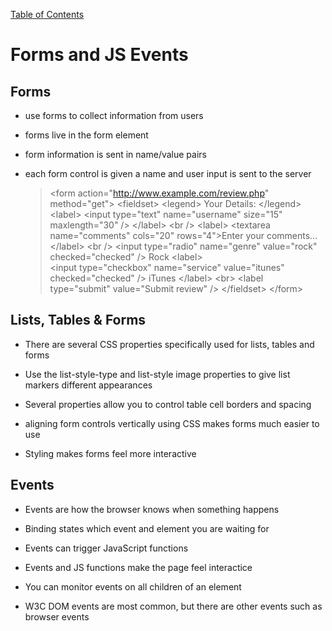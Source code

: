 [Table of Contents](https://peterjast.github.io/reading-notes/)

# **Forms and JS Events**

## Forms

* use forms to collect information from users

* forms live in the form element

* form information is sent in name/value pairs

* each form control is given a name and user input is sent to the server
    
    > \<form action="http://www.example.com/review.php" method="get">
    > \<fieldset>
    > \<legend>
    >  Your Details:
    > \</legend>
    > \<label>
    > \<input type="text" name="username" size="15" maxlength="30" />
    > \</label>
    > \<br />
    > \<label>
    > \<textarea name="comments" cols="20" rows="4">Enter your comments...</textarea>
    > \</label>
    > \<br />
    > \<input type="radio" name="genre" value="rock" checked="checked" /> Rock
    > \<label>  
    > \<input type="checkbox" name="service" value="itunes" checked="checked" /> iTunes
    > \</label>
    > \<br>
    > \<label type="submit" value="Submit review" /> 
    > \</fieldset>
    > \</form>  

## Lists, Tables & Forms

* There are several CSS properties specifically used for lists, tables and forms

* Use the list-style-type and list-style image properties to give list markers different appearances

* Several properties allow you to control table cell borders and spacing

* aligning form controls vertically using CSS makes forms much easier to use

* Styling makes forms feel more interactive

## Events

* Events are how the browser knows when something happens

* Binding states which event and element you are waiting for

* Events can trigger JavaScript functions

* Events and JS functions make the page feel interactice

* You can monitor events on all children of an element

* W3C DOM events are most common, but there are other events such as browser events